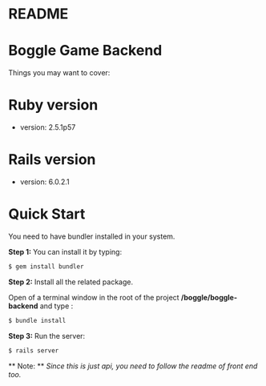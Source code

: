 # README

# Boggle Game Backend

Things you may want to cover:

# Ruby version
  * version:  2.5.1p57

# Rails version
  * version: 6.0.2.1

# Quick Start 

You need to have bundler installed in your system.

**Step 1:** You can install it by typing:

```bash
$ gem install bundler
```

**Step 2:** Install all the related package.

Open of a terminal window in the root of the project **/boggle/boggle-backend** and type :

```bash
$ bundle install
```

**Step 3:** Run the server:

```bash
$ rails server
```

** Note: ** *Since this is just api, you need to follow the readme of front end too.*

